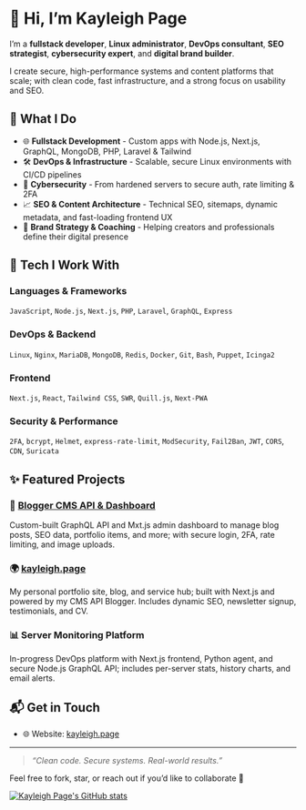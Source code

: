 # 👋 Hi, I’m Kayleigh Page
I’m a **fullstack developer**, **Linux administrator**, **DevOps consultant**, **SEO strategist**, **cybersecurity expert**, and **digital brand builder**.

I create secure, high-performance systems and content platforms that scale; with clean code, fast infrastructure, and a strong focus on usability and SEO.


## 🧠 What I Do
- 🌐 **Fullstack Development** - Custom apps with Node.js, Next.js, GraphQL, MongoDB, PHP, Laravel & Tailwind
- 🛠 **DevOps & Infrastructure** - Scalable, secure Linux environments with CI/CD pipelines
- 🔐 **Cybersecurity** - From hardened servers to secure auth, rate limiting & 2FA
- 📈 **SEO & Content Architecture** - Technical SEO, sitemaps, dynamic metadata, and fast-loading frontend UX
- 🚀 **Brand Strategy & Coaching** - Helping creators and professionals define their digital presence


## 🧰 Tech I Work With
### **Languages & Frameworks**  
`JavaScript`, `Node.js`, `Next.js`, `PHP`, `Laravel`, `GraphQL`, `Express`

### **DevOps & Backend**  
`Linux`, `Nginx`, `MariaDB`, `MongoDB`, `Redis`,  `Docker`, `Git`, `Bash`, `Puppet`, `Icinga2`

### **Frontend**  
`Next.js`, `React`, `Tailwind CSS`, `SWR`, `Quill.js`, `Next-PWA`

### **Security & Performance**  
`2FA`, `bcrypt`, `Helmet`, `express-rate-limit`, `ModSecurity`, `Fail2Ban`, `JWT`, `CORS`, `CDN`, `Suricata`


## ✨ Featured Projects
### 🔧 [**Blogger CMS API & Dashboard**](https://github.com/kayleigh-page/blogger)  
Custom-built GraphQL API and Mxt.js admin dashboard to manage blog posts, SEO data, portfolio items, and more; with secure login, 2FA, rate limiting, and image uploads.

### 🌍 [**kayleigh.page**](https://kayleigh.page)  
My personal portfolio site, blog, and service hub; built with Next.js and powered by my CMS API Blogger. Includes dynamic SEO, newsletter signup, testimonials, and CV.

### 📊 **Server Monitoring Platform**  
In-progress DevOps platform with Next.js frontend, Python agent, and secure Node.js GraphQL API; includes per-server stats, history charts, and email alerts.


## 📬 Get in Touch

- 🌐 Website: [kayleigh.page](https://kayleigh.page)

---

> *“Clean code. Secure systems. Real-world results.”*

Feel free to fork, star, or reach out if you’d like to collaborate 🤍


[![Kayleigh Page's GitHub stats](https://github-readme-stats.vercel.app/api?username=kayleigh-page&hide=stars,commits,issues&show_icons=true&theme=nightowl)](https://github.com/anuraghazra/github-readme-stats)
